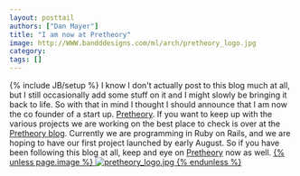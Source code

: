 ```yaml
---
layout: posttail
authors: ["Dan Mayer"]
title: "I am now at Pretheory"
image: http://WWW.bandddesigns.com/ml/arch/pretheory_logo.jpg
category:
tags: []
---
```

{% include JB/setup %}
I know I don't actually post to this blog much at all, but I still occasionally add some stuff on it and I might slowly be bringing it back to life. So with that in mind I thought I should announce that I am now the co founder of a start up. [Pretheory](http://www.pretheory.com). If you want to keep up with the various projects we are working on the best place to check is over at the [Pretheory blog](http://blog.pretheory.com).     Currently we are programming in Ruby on Rails, and we are hoping to have our first project launched by early August. So if you have been following this blog at all, keep and eye on [Pretheory](http://www.pretheory.com) now as well.     [{% unless page.image %}
![pretheory_logo.jpg](http://WWW.bandddesigns.com/ml/arch/pretheory_logo.jpg)
{% endunless %}](http://www.pretheory.com)